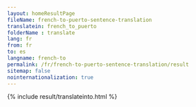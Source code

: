 ```yaml
---
layout: homeResultPage
fileName: french-to-puerto-sentence-translation
translatein: french_to_puerto
folderName : translate
lang: fr
from: fr
to: es
langname: french-to
permalink: /fr/french-to-puerto-sentence-translation/result
sitemap: false
nointernationalization: true
---
```

{% include result/translateinto.html %}

<script src="/js/result/translation.js" data-foldername="{{page.folderName}}" data-lang="{{page.lang}}"></script>
